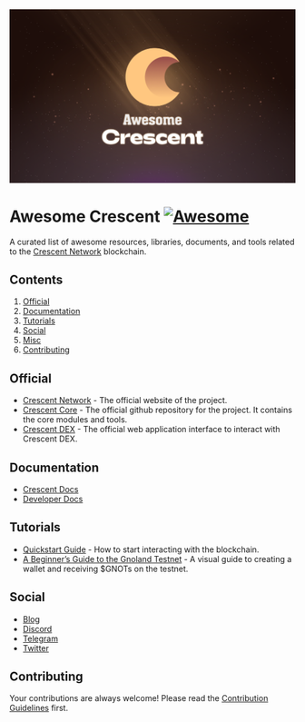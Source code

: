 <div align="center">
	<img src="./banner.png" />
</div>

# Awesome Crescent [![Awesome](https://cdn.rawgit.com/sindresorhus/awesome/d7305f38d29fed78fa85652e3a63e154dd8e8829/media/badge.svg)](https://github.com/sindresorhus/awesome)

A curated list of awesome resources, libraries, documents, and tools related to the <a href='https://crescent.network'>Crescent Network</a> blockchain.

 
## Contents

1. [Official](#Official)
2. [Documentation](#Documentation)
3. [Tutorials](#Tutorials)
4. [Social](#Social)
5. [Misc](#Misc)
6. [Contributing](#Contributing)

## Official

* [Crescent Network](https://crescent.network) - The official website of the project.
* [Crescent Core](https://github.com/crescent-network/crescent) - The official github repository for the project. It contains the core modules and tools.
* [Crescent DEX](https://app.crescent.network/) - The official web application interface to interact with Crescent DEX.

## Documentation

* [Crescent Docs](https://docs.crescent.network/introduction/what-is-crescent)
* [Developer Docs](https://github.com/crescent-network/crescent/tree/main/docs)

## Tutorials

* [Quickstart Guide](https://gno.land/r/boards:gnolang/4) - How to start interacting with the blockchain.
* [A Beginner’s Guide to the Gnoland Testnet](https://medium.com/@onbloc/a-beginners-guide-to-the-gnoland-testnet-6fdc693a48f4) - A visual guide to creating a wallet and receiving $GNOTs on the testnet.

## Social

* [Blog](https://crescentnetwork.medium.com)
* [Discord](https://discord.com/invite/ZUfrDnSX8G)
* [Telegram](https://t.me/crescentnetwork)
* [Twitter](https://twitter.com/CrescentHub)

## Contributing

Your contributions are always welcome! Please read the [Contribution Guidelines](https://github.com/crescent-network/awesome-crescent/blob/master/CONTRIBUTING.md) first.